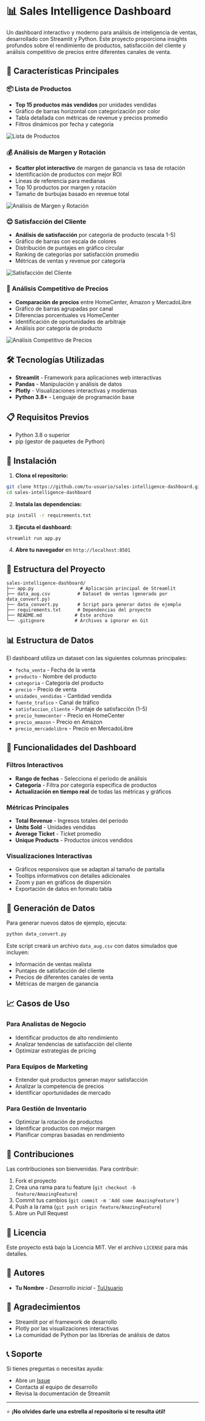 # 📊 Sales Intelligence Dashboard

Un dashboard interactivo y moderno para análisis de inteligencia de ventas, desarrollado con Streamlit y Python. Este proyecto proporciona insights profundos sobre el rendimiento de productos, satisfacción del cliente y análisis competitivo de precios entre diferentes canales de venta.

## 🚀 Características Principales

### 📦 Lista de Productos

- **Top 15 productos más vendidos** por unidades vendidas
- Gráfico de barras horizontal con categorización por color
- Tabla detallada con métricas de revenue y precios promedio
- Filtros dinámicos por fecha y categoría

![Lista de Productos](imgs/Lista%20de%20prod.png)

### 💰 Análisis de Margen y Rotación

- **Scatter plot interactivo** de margen de ganancia vs tasa de rotación
- Identificación de productos con mejor ROI
- Líneas de referencia para medianas
- Top 10 productos por margen y rotación
- Tamaño de burbujas basado en revenue total

![Análisis de Margen y Rotación](imgs/tasa_rotacion_grafico.png)

### 😊 Satisfacción del Cliente

- **Análisis de satisfacción** por categoría de producto (escala 1-5)
- Gráfico de barras con escala de colores
- Distribución de puntajes en gráfico circular
- Ranking de categorías por satisfacción promedio
- Métricas de ventas y revenue por categoría

![Satisfacción del Cliente](imgs/Sstiasfaccion%20cliente.png)

### 🛒 Análisis Competitivo de Precios

- **Comparación de precios** entre HomeCenter, Amazon y MercadoLibre
- Gráfico de barras agrupadas por canal
- Diferencias porcentuales vs HomeCenter
- Identificación de oportunidades de arbitraje
- Análisis por categoría de producto

![Análisis Competitivo de Precios](imgs/diferencia_homecenter.png)

## 🛠️ Tecnologías Utilizadas

- **Streamlit** - Framework para aplicaciones web interactivas
- **Pandas** - Manipulación y análisis de datos
- **Plotly** - Visualizaciones interactivas y modernas
- **Python 3.8+** - Lenguaje de programación base

## 📋 Requisitos Previos

- Python 3.8 o superior
- pip (gestor de paquetes de Python)

## 🔧 Instalación

1. **Clona el repositorio:**

```bash
git clone https://github.com/tu-usuario/sales-intelligence-dashboard.git
cd sales-intelligence-dashboard
```

2. **Instala las dependencias:**

```bash
pip install -r requirements.txt
```

3. **Ejecuta el dashboard:**

```bash
streamlit run app.py
```

4. **Abre tu navegador** en `http://localhost:8501`

## 📁 Estructura del Proyecto

```
sales-intelligence-dashboard/
├── app.py                 # Aplicación principal de Streamlit
├── data_aug.csv          # Dataset de ventas (generado por data_convert.py)
├── data_convert.py       # Script para generar datos de ejemplo
├── requirements.txt      # Dependencias del proyecto
├── README.md            # Este archivo
└── .gitignore           # Archivos a ignorar en Git
```

## 📊 Estructura de Datos

El dashboard utiliza un dataset con las siguientes columnas principales:

- `fecha_venta` - Fecha de la venta
- `producto` - Nombre del producto
- `categoria` - Categoría del producto
- `precio` - Precio de venta
- `unidades_vendidas` - Cantidad vendida
- `fuente_trafico` - Canal de tráfico
- `satisfaccion_cliente` - Puntaje de satisfacción (1-5)
- `precio_homecenter` - Precio en HomeCenter
- `precio_amazon` - Precio en Amazon
- `precio_mercadolibre` - Precio en MercadoLibre

## 🎯 Funcionalidades del Dashboard

### Filtros Interactivos

- **Rango de fechas** - Selecciona el período de análisis
- **Categoría** - Filtra por categoría específica de productos
- **Actualización en tiempo real** de todas las métricas y gráficos

### Métricas Principales

- **Total Revenue** - Ingresos totales del período
- **Units Sold** - Unidades vendidas
- **Average Ticket** - Ticket promedio
- **Unique Products** - Productos únicos vendidos

### Visualizaciones Interactivas

- Gráficos responsivos que se adaptan al tamaño de pantalla
- Tooltips informativos con detalles adicionales
- Zoom y pan en gráficos de dispersión
- Exportación de datos en formato tabla

## 🔄 Generación de Datos

Para generar nuevos datos de ejemplo, ejecuta:

```bash
python data_convert.py
```

Este script creará un archivo `data_aug.csv` con datos simulados que incluyen:

- Información de ventas realista
- Puntajes de satisfacción del cliente
- Precios de diferentes canales de venta
- Métricas de margen de ganancia

## 📈 Casos de Uso

### Para Analistas de Negocio

- Identificar productos de alto rendimiento
- Analizar tendencias de satisfacción del cliente
- Optimizar estrategias de pricing

### Para Equipos de Marketing

- Entender qué productos generan mayor satisfacción
- Analizar la competencia de precios
- Identificar oportunidades de mercado

### Para Gestión de Inventario

- Optimizar la rotación de productos
- Identificar productos con mejor margen
- Planificar compras basadas en rendimiento

## 🤝 Contribuciones

Las contribuciones son bienvenidas. Para contribuir:

1. Fork el proyecto
2. Crea una rama para tu feature (`git checkout -b feature/AmazingFeature`)
3. Commit tus cambios (`git commit -m 'Add some AmazingFeature'`)
4. Push a la rama (`git push origin feature/AmazingFeature`)
5. Abre un Pull Request

## 📝 Licencia

Este proyecto está bajo la Licencia MIT. Ver el archivo `LICENSE` para más detalles.

## 👥 Autores

- **Tu Nombre** - _Desarrollo inicial_ - [TuUsuario](https://github.com/tu-usuario)

## 🙏 Agradecimientos

- Streamlit por el framework de desarrollo
- Plotly por las visualizaciones interactivas
- La comunidad de Python por las librerías de análisis de datos

## 📞 Soporte

Si tienes preguntas o necesitas ayuda:

- Abre un [Issue](https://github.com/tu-usuario/sales-intelligence-dashboard/issues)
- Contacta al equipo de desarrollo
- Revisa la documentación de Streamlit

---

⭐ **¡No olvides darle una estrella al repositorio si te resulta útil!**
